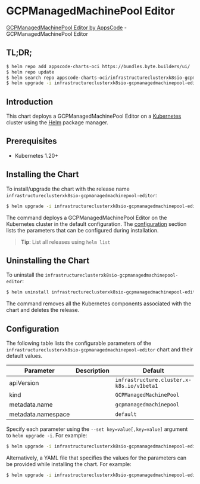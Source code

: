 # GCPManagedMachinePool Editor

[GCPManagedMachinePool Editor by AppsCode](https://appscode.com) - GCPManagedMachinePool Editor

## TL;DR;

```bash
$ helm repo add appscode-charts-oci https://bundles.byte.builders/ui/
$ helm repo update
$ helm search repo appscode-charts-oci/infrastructureclusterxk8sio-gcpmanagedmachinepool-editor --version=v0.7.0
$ helm upgrade -i infrastructureclusterxk8sio-gcpmanagedmachinepool-editor appscode-charts-oci/infrastructureclusterxk8sio-gcpmanagedmachinepool-editor -n default --create-namespace --version=v0.7.0
```

## Introduction

This chart deploys a GCPManagedMachinePool Editor on a [Kubernetes](http://kubernetes.io) cluster using the [Helm](https://helm.sh) package manager.

## Prerequisites

- Kubernetes 1.20+

## Installing the Chart

To install/upgrade the chart with the release name `infrastructureclusterxk8sio-gcpmanagedmachinepool-editor`:

```bash
$ helm upgrade -i infrastructureclusterxk8sio-gcpmanagedmachinepool-editor appscode-charts-oci/infrastructureclusterxk8sio-gcpmanagedmachinepool-editor -n default --create-namespace --version=v0.7.0
```

The command deploys a GCPManagedMachinePool Editor on the Kubernetes cluster in the default configuration. The [configuration](#configuration) section lists the parameters that can be configured during installation.

> **Tip**: List all releases using `helm list`

## Uninstalling the Chart

To uninstall the `infrastructureclusterxk8sio-gcpmanagedmachinepool-editor`:

```bash
$ helm uninstall infrastructureclusterxk8sio-gcpmanagedmachinepool-editor -n default
```

The command removes all the Kubernetes components associated with the chart and deletes the release.

## Configuration

The following table lists the configurable parameters of the `infrastructureclusterxk8sio-gcpmanagedmachinepool-editor` chart and their default values.

|     Parameter      | Description |                       Default                        |
|--------------------|-------------|------------------------------------------------------|
| apiVersion         |             | <code>infrastructure.cluster.x-k8s.io/v1beta1</code> |
| kind               |             | <code>GCPManagedMachinePool</code>                   |
| metadata.name      |             | <code>gcpmanagedmachinepool</code>                   |
| metadata.namespace |             | <code>default</code>                                 |


Specify each parameter using the `--set key=value[,key=value]` argument to `helm upgrade -i`. For example:

```bash
$ helm upgrade -i infrastructureclusterxk8sio-gcpmanagedmachinepool-editor appscode-charts-oci/infrastructureclusterxk8sio-gcpmanagedmachinepool-editor -n default --create-namespace --version=v0.7.0 --set apiVersion=infrastructure.cluster.x-k8s.io/v1beta1
```

Alternatively, a YAML file that specifies the values for the parameters can be provided while
installing the chart. For example:

```bash
$ helm upgrade -i infrastructureclusterxk8sio-gcpmanagedmachinepool-editor appscode-charts-oci/infrastructureclusterxk8sio-gcpmanagedmachinepool-editor -n default --create-namespace --version=v0.7.0 --values values.yaml
```
